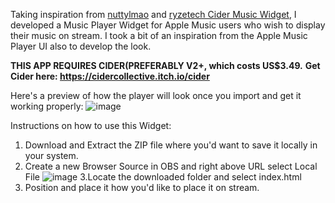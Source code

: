 Taking inspiration from [nuttylmao](https://nutty.gg/en-cad/products/apple-music-widget) and [ryzetech Cider Music Widget](https://github.com/ryzetech/cider4obs.git), I developed a Music Player Widget for Apple Music users who wish to display their music on stream. I took a bit of an inspiration from the Apple Music Player UI also to develop the look.


**THIS APP REQUIRES CIDER(PREFERABLY V2+, which costs US$3.49.**
**Get Cider here:
https://cidercollective.itch.io/cider**

Here's a preview of how the player will look once you import and get it working properly:
![image](https://github.com/user-attachments/assets/7a771b34-3b86-4619-8ff4-7c3ce7528a74)



Instructions on how to use this Widget:

1. Download and Extract the ZIP file where you'd want to save it locally in your system.
2. Create a new Browser Source in OBS and right above URL select Local File
   ![image](https://github.com/user-attachments/assets/07b41566-8b26-4637-90d7-fec58ab12963)
3.Locate the downloaded folder and select index.html
4. Position and place it how you'd like to place it on stream.



